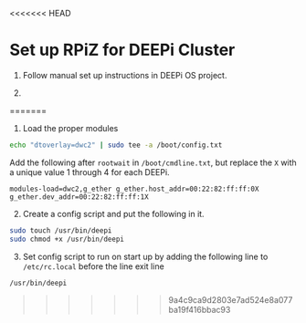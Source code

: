 <<<<<<< HEAD
# Set up RPiZ for DEEPi Cluster #

1. Follow manual set up instructions in DEEPi OS project. 

2. 
=======

1. Load the proper modules

```.bash
echo "dtoverlay=dwc2" | sudo tee -a /boot/config.txt
```

Add the following after `rootwait` in `/boot/cmdline.txt`, but replace
the `X` with a unique value 1 through 4 for each DEEPi.

```
modules-load=dwc2,g_ether g_ether.host_addr=00:22:82:ff:ff:0X g_ether.dev_addr=00:22:82:ff:ff:1X
```

2. Create a config script and put the following in it.

```.bash
sudo touch /usr/bin/deepi
sudo chmod +x /usr/bin/deepi
```

3. Set config script to run on start up by adding the following line
   to `/etc/rc.local` before the line exit line

```.bash
/usr/bin/deepi
```
>>>>>>> 9a4c9ca9d2803e7ad524e8a077ba19f416bbac93

